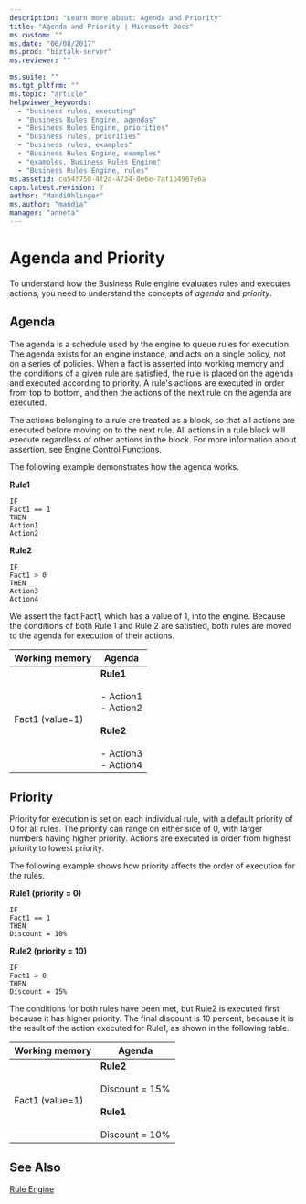 ```yaml
---
description: "Learn more about: Agenda and Priority"
title: "Agenda and Priority | Microsoft Docs"
ms.custom: ""
ms.date: "06/08/2017"
ms.prod: "biztalk-server"
ms.reviewer: ""

ms.suite: ""
ms.tgt_pltfrm: ""
ms.topic: "article"
helpviewer_keywords: 
  - "business rules, executing"
  - "Business Rules Engine, agendas"
  - "Business Rules Engine, priorities"
  - "business rules, priorities"
  - "business rules, examples"
  - "Business Rules Engine, examples"
  - "examples, Business Rules Engine"
  - "Business Rules Engine, rules"
ms.assetid: ca54f750-4f2d-4734-8e6e-7af1b4967e6a
caps.latest.revision: 7
author: "MandiOhlinger"
ms.author: "mandia"
manager: "anneta"
---
```

# Agenda and Priority
To understand how the Business Rule engine evaluates rules and executes actions, you need to understand the concepts of *agenda* and *priority*.  
  
## Agenda  
 The agenda is a schedule used by the engine to queue rules for execution. The agenda exists for an engine instance, and acts on a single policy, not on a series of policies. When a fact is asserted into working memory and the conditions of a given rule are satisfied, the rule is placed on the agenda and executed according to priority. A rule's actions are executed in order from top to bottom, and then the actions of the next rule on the agenda are executed.  
  
 The actions belonging to a rule are treated as a block, so that all actions are executed before moving on to the next rule. All actions in a rule block will execute regardless of other actions in the block. For more information about assertion, see [Engine Control Functions](../core/engine-control-functions.md).  
  
 The following example demonstrates how the agenda works.  
  
 **Rule1**  
  
```  
IF  
Fact1 == 1  
THEN  
Action1  
Action2  
```  
  
 **Rule2**  
  
```  
IF  
Fact1 > 0  
THEN  
Action3  
Action4  
```  
  
 We assert the fact Fact1, which has a value of 1, into the engine. Because the conditions of both Rule 1 and Rule 2 are satisfied, both rules are moved to the agenda for execution of their actions.  
  
|Working memory|Agenda|  
|--------------------|------------|  
|Fact1 (value=1)|**Rule1**<br /><br /> -   Action1<br />-   Action2<br /><br /> **Rule2**<br /><br /> -   Action3<br />-   Action4|  
  
## Priority  
 Priority for execution is set on each individual rule, with a default priority of 0 for all rules. The priority can range on either side of 0, with larger numbers having higher priority. Actions are executed in order from highest priority to lowest priority.  
  
 The following example shows how priority affects the order of execution for the rules.  
  
 **Rule1 (priority = 0)**  
  
```  
IF  
Fact1 == 1  
THEN  
Discount = 10%  
```  
  
 **Rule2 (priority = 10)**  
  
```  
IF  
Fact1 > 0  
THEN  
Discount = 15%  
```  
  
 The conditions for both rules have been met, but Rule2 is executed first because it has higher priority. The final discount is 10 percent, because it is the result of the action executed for Rule1, as shown in the following table.  
  
|Working memory|Agenda|  
|--------------------|------------|  
|Fact1 (value=1)|**Rule2**<br /><br /> Discount = 15%<br /><br /> **Rule1**<br /><br /> Discount = 10%|  
  
## See Also  
 [Rule Engine](../core/rule-engine.md)
